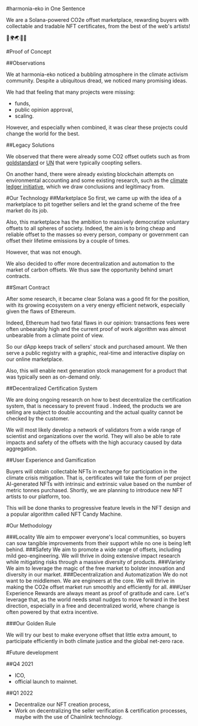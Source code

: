 #harmonia-eko in One Sentence

We are a Solana-powered CO2e offset marketplace, rewarding buyers with collectable and tradable NFT certificates, from the best of the web's artists!

🌳🌍🌏🌌😌

#Proof of Concept

##Observations

We at harmonia-eko noticed a bubbling atmosphere in the climate activism community. Despite a ubiquitous dread, we noticed many promising ideas.

We had that feeling that many projects were missing:

- funds,
- public opinion approval,
- scaling.

However, and especially when combined, it was clear these projects could change the world for the best.

##Legacy Solutions

We observed that there were already some CO2 offset outlets such as from [goldstandard](http://marketplace.goldstandard.org) or [UN](http://offset.climateneutralnow.org) that were typically coopting sellers.

On another hand, there were already existing blockchain attempts on environmental accounting and some existing research, such as the [climate ledger initiative](https://www.climateledger.org/), which we draw conclusions and legitimacy from.

#Our Technology
##Marketplace
So first, we came up with the idea of a marketplace to pit together sellers and let the grand scheme of the free market do its job.

Also, this marketplace has the ambition to massively democratize voluntary offsets to all spheres of society.
Indeed, the aim is to bring cheap and reliable offset to the masses so every person, company or government can offset their lifetime emissions by a couple of times.

However, that was not enough.

We also decided to offer more decentralization and automation to the market of carbon offsets. We thus saw the opportunity behind smart contracts.

##Smart Contract

After some research, it became clear Solana was a good fit for the position, with its growing ecosystem on a very energy efficient network, especially given the flaws of Ethereum.

Indeed, Ethereum had two fatal flaws in our opinion: transactions fees were often unbearably high and the current proof of work algorithm was almost unbearable from a climate point of view.

So our dApp keeps track of sellers' stock and purchased amount. We then serve a public registry with a graphic, real-time and interactive display on our online marketplace.

Also, this will enable next generation stock management for a product that was typically seen as on-demand only.

##Decentralized Certification System

We are doing ongoing research on how to best decentralize the certification system, that is necessary to prevent fraud . Indeed, the products we are selling are subject to double accounting and the actual quality cannot be checked by the customer.

We will most likely develop a network of validators from a wide range of scientist and organizations over the world. They will also be able to rate impacts and safety of the offsets with the high accuracy caused by data aggregation.

##User Experience and Gamification

Buyers will obtain collectable NFTs in exchange for participation in the climate crisis mitigation. That is, certificates will take the form of per project AI-generated NFTs with intrinsic and extrinsic value based on the number of metric tonnes purchased. Shortly, we are planning to introduce new NFT artists to our platform, too.

This will be done thanks to progressive feature levels in the NFT design and a popular algorithm called NFT Candy Machine.

#Our Methodology

###Locality
We aim to empower everyone's local communities, so buyers can sow tangible improvements from their support while no one is being left behind.
###Safety
We aim to promote a wide range of offsets, including mild geo-engineering. We will thrive in doing extensive impact research while mitigating risks through a massive diversity of products.
###Variety
We aim to leverage the magic of the free market to bolster innovation and diversity in our market.
###Decentralization and Automatization
We do not want to be middlemen. We are engineers at the core. We will thrive in making the CO2e offset market run smoothly and efficiently for all.
###User Experience
Rewards are always meant as proof of gratitude and care. Let's leverage that, as the world needs small nudges to move forward in the best direction, especially in a free and decentralized world, where change is often powered by that extra incentive.

###Our Golden Rule

We will try our best to make everyone offset that little extra amount, to participate efficiently in both climate justice and the global net-zero race.

#Future development

##Q4 2021

- ICO,
- official launch to mainnet.

##Q1 2022

- Decentralize our NFT creation process,
- Work on decentralizing the seller verification & certification processes, maybe with the use of Chainlink technology.
